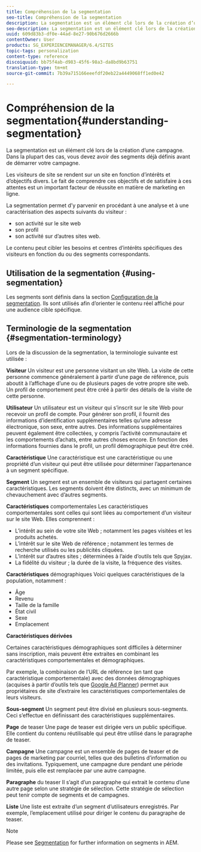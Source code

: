 ```yaml
---
title: Compréhension de la segmentation
seo-title: Compréhension de la segmentation
description: La segmentation est un élément clé lors de la création d’une campagne. Dans la plupart des cas, vous devez avoir des segments déjà définis avant de démarrer votre campagne.
seo-description: La segmentation est un élément clé lors de la création d’une campagne. Dans la plupart des cas, vous devez avoir des segments déjà définis avant de démarrer votre campagne.
uuid: 609d83b3-df0e-44ad-8e27-90b676d2666b
contentOwner: User
products: SG_EXPERIENCEMANAGER/6.4/SITES
topic-tags: personalization
content-type: reference
discoiquuid: bb75f4ab-d983-45f6-98a3-da8bd9b63751
translation-type: tm+mt
source-git-commit: 7b39a715166eeefdf20eb22a4449068ff1ed0e42

---
```



# Compréhension de la segmentation{#understanding-segmentation}

La segmentation est un élément clé lors de la création d’une campagne. Dans la plupart des cas, vous devez avoir des segments déjà définis avant de démarrer votre campagne.

Les visiteurs de site se rendent sur un site en fonction d’intérêts et d’objectifs divers. Le fait de comprendre ces objectifs et de satisfaire à ces attentes est un important facteur de réussite en matière de marketing en ligne.

La segmentation permet d’y parvenir en procédant à une analyse et à une caractérisation des aspects suivants du visiteur :

* son activité sur le site web
* son profil
* son activité sur d’autres sites web.

Le contenu peut cibler les besoins et centres d’intérêts spécifiques des visiteurs en fonction du ou des segments correspondants.

## Utilisation de la segmentation {#using-segmentation}

Les segments sont définis dans la section [Configuration de la segmentation](/help/sites-administering/campaign-segmentation.md). Ils sont utilisés afin d’orienter le contenu réel affiché pour une audience cible spécifique.

## Terminologie de la segmentation {#segmentation-terminology}

Lors de la discussion de la segmentation, la terminologie suivante est utilisée :

**Visiteur** Un visiteur est une personne visitant un site Web. La visite de cette personne commence généralement à partir d’une page de référence, puis aboutit à l’affichage d’une ou de plusieurs pages de votre propre site web. Un profil de comportement peut être créé à partir des détails de la visite de cette personne.

**Utilisateur** Un utilisateur est un visiteur qui s’inscrit sur le site Web pour recevoir un profil de compte. Pour générer son profil, il fournit des informations d’identification supplémentaires telles qu’une adresse électronique, son sexe, entre autres. Des informations supplémentaires peuvent également être collectées, y compris l’activité communautaire et les comportements d’achats, entre autres choses encore. En fonction des informations fournies dans le profil, un profil démographique peut être créé.

**Caractéristique** Une caractéristique est une caractéristique ou une propriété d’un visiteur qui peut être utilisée pour déterminer l’appartenance à un segment spécifique.

**Segment** Un segment est un ensemble de visiteurs qui partagent certaines caractéristiques. Les segments doivent être distincts, avec un minimum de chevauchement avec d’autres segments.

**Caractéristiques** comportementales Les caractéristiques comportementales sont celles qui sont liées au comportement d’un visiteur sur le site Web. Elles comprennent :

* L’intérêt au sein de votre site Web ; notamment les pages visitées et les produits achetés.
* L’intérêt sur le site Web de référence ; notamment les termes de recherche utilisés ou les publicités cliquées.
* L’intérêt sur d’autres sites ; déterminées à l’aide d’outils tels que Spyjax.
* La fidélité du visiteur ; la durée de la visite, la fréquence des visites.

**Caractéristiques** démographiques Voici quelques caractéristiques de la population, notamment :

* Âge
* Revenu
* Taille de la famille
* État civil
* Sexe
* Emplacement

**Caractéristiques dérivées**

Certaines caractéristiques démographiques sont difficiles à déterminer sans inscription, mais peuvent être extraites en combinant les caractéristiques comportementales et démographiques.

Par exemple, la combinaison de l’URL de référence (en tant que caractéristique comportementale) avec des données démographiques (acquises à partir d’outils tels que [Google Ad Planner](https://www.google.com/adplanner/)) permet aux propriétaires de site d’extraire les caractéristiques comportementales de leurs visiteurs.

**Sous-segment** Un segment peut être divisé en plusieurs sous-segments. Ceci s’effectue en définissant des caractéristiques supplémentaires.

**Page** de teaser Une page de teaser est dirigée vers un public spécifique. Elle contient du contenu réutilisable qui peut être utilisé dans le paragraphe de teaser.

**Campagne** Une campagne est un ensemble de pages de teaser et de pages de marketing par courriel, telles que des bulletins d’information ou des invitations. Typiquement, une campagne dure pendant une période limitée, puis elle est remplacée par une autre campagne.

**Paragraphe** du teaser Il s’agit d’un paragraphe qui extrait le contenu d’une autre page selon une stratégie de sélection. Cette stratégie de sélection peut tenir compte de segments et de campagnes.

**Liste** Une liste est extraite d’un segment d’utilisateurs enregistrés. Par exemple, l’emplacement utilisé pour diriger le contenu du paragraphe de teaser.

>[!NOTE]
>
>Please see [Segmentation](/help/sites-administering/campaign-segmentation.md) for further information on segments in AEM.

